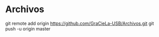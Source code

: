 # Archivos
git remote add origin https://github.com/GraCieLa-USB/Archivos.git git push -u origin master
